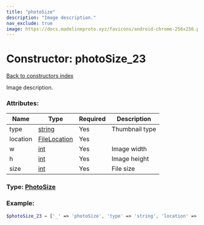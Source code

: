 ```yaml
---
title: "photoSize"
description: "Image description."
nav_exclude: true
image: https://docs.madelineproto.xyz/favicons/android-chrome-256x256.png
---
```

# Constructor: photoSize\_23  
[Back to constructors index](/API_docs/constructors/index.html)



Image description.

### Attributes:

| Name     |    Type       | Required | Description |
|----------|---------------|----------|-------------|
|type|[string](/API_docs/types/string.html) | Yes|Thumbnail type|
|location|[FileLocation](/API_docs/types/FileLocation.html) | Yes|
|w|[int](/API_docs/types/int.html) | Yes|Image width|
|h|[int](/API_docs/types/int.html) | Yes|Image height|
|size|[int](/API_docs/types/int.html) | Yes|File size|



### Type: [PhotoSize](/API_docs/types/PhotoSize.html)


### Example:

```php
$photoSize_23 = ['_' => 'photoSize', 'type' => 'string', 'location' => FileLocation, 'w' => int, 'h' => int, 'size' => int];
```  
